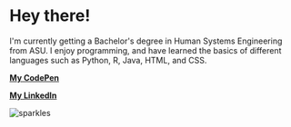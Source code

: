 <!--
**aanvira/aanvira** is a ✨ _special_ ✨ repository because its `README.md` (this file) appears on your GitHub profile.

Here are some ideas to get you started:

- 🔭 I’m currently working on ...
- 🌱 I’m currently learning ...
- 👯 I’m looking to collaborate on ...
- 🤔 I’m looking for help with ...
- 💬 Ask me about ...
- 📫 How to reach me: ...
- 😄 Pronouns: ...
- ⚡ Fun fact: ...
-->

# Hey there!
I'm currently getting a Bachelor's degree in Human Systems Engineering from ASU. I enjoy programming, and have learned the basics of different languages such as Python, R, Java, HTML, and CSS.

**[My CodePen](https://codepen.io/your-work/)**

**[My LinkedIn](https://www.linkedin.com/in/aanvi-raghuvanshi-553469224/)**

![sparkles](https://pa1.aminoapps.com/6538/a30f7a1884b8d924e61937e261b6e4458b1bd89e_hq.gif)
